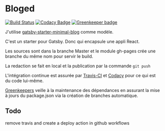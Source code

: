 # Bloged

[![Build Status](https://travis-ci.org/taviani/bloged.svg?branch=master)](https://travis-ci.org/taviani/bloged) [![Codacy Badge](https://api.codacy.com/project/badge/Grade/529ea8b9f5ac4c59a90fa51abdd34bb3)](https://www.codacy.com/app/devops_17/bloged) [![Greenkeeper badge](https://badges.greenkeeper.io/taviani/bloged.svg)](https://greenkeeper.io/)

J'utilise [gatsby-starter-minimal-blog](https://github.com/LekoArts/gatsby-starter-minimal-blog "Gatsby-starter-minimal-blog") comme modèle.

C'est un starter pour Gatsby. Donc qui encapsule une appli React.

Les sources sont dans la branche Master et le module gh-pages crée une branche du même nom pour servir le build.

La redaction se fait en local et la publication par la commande <code>git push</code>

L'intégration continue est assurée par [Travis-CI](https://www.travis-ci.org "Travis-CI") et [Codacy](https://www.codacy.com "Codacy") pour ce qui est du code lui-même. 

[Greenkeepers](https://greenkeeper.io "Greenkeepers") veille à la maintenance des dépendances en assurant la mise à jours du package.json via la création de branches automatique.

## Todo

remove travis and create a deploy action in github workflows